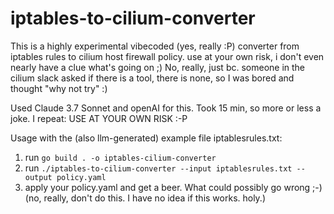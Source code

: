 # iptables-to-cilium-converter
This is a highly experimental vibecoded (yes, really :P) converter from iptables rules to cilium host firewall policy. use at your own risk, i don't even nearly have a clue what's going on ;) 
No, really, just bc. someone in the cilium slack asked if there is a tool, there is none, so I was bored and thought "why not try" :)

Used Claude 3.7 Sonnet and openAI for this. Took 15 min, so more or less a joke. I repeat: USE AT YOUR OWN RISK :-P

Usage with the (also llm-generated) example file iptablesrules.txt: 

1) run `go build . -o iptables-cilium-converter` 
2) run `./iptables-to-cilium-converter --input iptablesrules.txt --output policy.yaml`
3) apply your policy.yaml and get a beer. What could possibly go wrong ;-) (no, really, don't do this. I have no idea if this works. holy.)